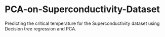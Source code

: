 # PCA-on-Superconductivity-Dataset
Predicting the critical temperature for the Superconductivity dataset using Decision  tree regression and PCA.
